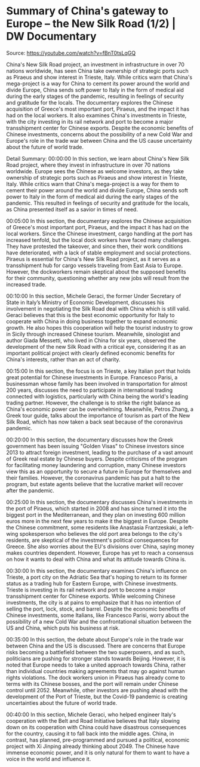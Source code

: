 # Summary of China's gateway to Europe – the New Silk Road (1/2) | DW Documentary

Source: https://youtube.com/watch?v=fBnT0tsLqGQ

China's New Silk Road project, an investment in infrastructure in over 70 nations worldwide, has seen China take ownership of strategic ports such as Piraeus and show interest in Trieste, Italy. While critics warn that China's mega-project is a way for China to cement its power around the world and divide Europe, China sends soft power to Italy in the form of medical aid during the early stages of the pandemic, resulting in feelings of security and gratitude for the locals. The documentary explores the Chinese acquisition of Greece's most important port, Piraeus, and the impact it has had on the local workers. It also examines China's investments in Trieste, with the city investing in its rail network and port to become a major transshipment center for Chinese exports. Despite the economic benefits of Chinese investments, concerns about the possibility of a new Cold War and Europe's role in the trade war between China and the US cause uncertainty about the future of world trade.

Detail Summary: 
00:00:00
In this section, we learn about China's New Silk Road project, where they invest in infrastructure in over 70 nations worldwide. Europe sees the Chinese as welcome investors, as they take ownership of strategic ports such as Piraeus and show interest in Trieste, Italy. While critics warn that China's mega-project is a way for them to cement their power around the world and divide Europe, China sends soft power to Italy in the form of medical aid during the early stages of the pandemic. This resulted in feelings of security and gratitude for the locals, as China presented itself as a savior in times of need.

00:05:00
In this section, the documentary explores the Chinese acquisition of Greece's most important port, Piraeus, and the impact it has had on the local workers. Since the Chinese investment, cargo handling at the port has increased tenfold, but the local dock workers have faced many challenges. They have protested the takeover, and since then, their work conditions have deteriorated, with a lack of stable employment and social protections. Piraeus is essential for China's New Silk Road project, as it serves as a transshipment hub for cargo vessels traveling from East Asia to Europe. However, the dockworkers remain skeptical about the supposed benefits for their community, questioning whether any new jobs will result from the increased trade.

00:10:00
In this section, Michele Geraci, the former Under Secretary of State in Italy’s Ministry of Economic Development, discusses his involvement in negotiating the Silk Road deal with China which is still valid. Geraci believes that this is the best economic opportunity for Italy to cooperate with China in doing business together to expand economic growth. He also hopes this cooperation will help the tourist industry to grow in Sicily through increased Chinese tourism. Meanwhile, sinologist and author Giada Messetti, who lived in China for six years, observed the development of the new Silk Road with a critical eye, considering it as an important political project with clearly defined economic benefits for China's interests, rather than an act of charity.

00:15:00
In this section, the focus is on Trieste, a key Italian port that holds great potential for Chinese investments in Europe. Francesco Parisi, a businessman whose family has been involved in transportation for almost 200 years, discusses the need to participate in international trading connected with logistics, particularly with China being the world's leading trading partner. However, the challenge is to strike the right balance as China's economic power can be overwhelming. Meanwhile, Petros Zhang, a Greek tour guide, talks about the importance of tourism as part of the New Silk Road, which has now taken a back seat because of the coronavirus pandemic.

00:20:00
In this section, the documentary discusses how the Greek government has been issuing "Golden Visas" to Chinese investors since 2013 to attract foreign investment, leading to the purchase of a vast amount of Greek real estate by Chinese buyers. Despite criticisms of the program for facilitating money laundering and corruption, many Chinese investors view this as an opportunity to secure a future in Europe for themselves and their families. However, the coronavirus pandemic has put a halt to the program, but estate agents believe that the lucrative market will recover after the pandemic.

00:25:00
In this section, the documentary discusses China's investments in the port of Piraeus, which started in 2008 and has since turned it into the biggest port in the Mediterranean, and they plan on investing 600 million euros more in the next few years to make it the biggest in Europe. Despite the Chinese commitment, some residents like Anastasia Frantzeskaki, a left-wing spokesperson who believes the old port area belongs to the city's residents, are skeptical of the investment's political consequences for Greece. She also worries about the EU's divisions over China, saying money makes countries dependent. However, Europe has yet to reach a consensus on how it wants to deal with China and what its attitude towards China is.

00:30:00
In this section, the documentary examines China's influence on Trieste, a port city on the Adriatic Sea that's hoping to return to its former status as a trading hub for Eastern Europe, with Chinese investments. Trieste is investing in its rail network and port to become a major transshipment center for Chinese exports. While welcoming Chinese investments, the city is at pains to emphasize that it has no intention of selling the port, lock, stock, and barrel. Despite the economic benefits of Chinese investments, some Italians, like Francesco Parisi, worry about the possibility of a new Cold War and the confrontational situation between the US and China, which puts his business at risk.

00:35:00
In this section, the debate about Europe's role in the trade war between China and the US is discussed. There are concerns that Europe risks becoming a battlefield between the two superpowers, and as such, politicians are pushing for stronger stands towards Beijing. However, it is noted that Europe needs to take a united approach towards China, rather than individual countries making agreements that may go against human rights violations. The dock workers union in Piraeus has already come to terms with its Chinese bosses, and the port will remain under Chinese control until 2052. Meanwhile, other investors are pushing ahead with the development of the Port of Trieste, but the Covid-19 pandemic is creating uncertainties about the future of world trade.

00:40:00
In this section, Michele Geraci, who helped engineer Italy's cooperation with the Belt and Road Initiative believes that Italy slowing down on its cooperation with China could have disastrous consequences for the country, causing it to fall back into the middle ages. China, in contrast, has planned, pre-programmed and pursued a political, economic project with Xi Jinping already thinking about 2049. The Chinese have immense economic power, and it is only natural for them to want to have a voice in the world and influence it.

